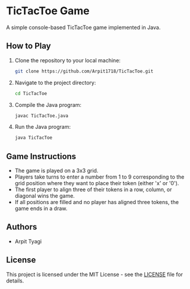 # TicTacToe Game

A simple console-based TicTacToe game implemented in Java.

## How to Play

1. Clone the repository to your local machine:
    ```sh
    git clone https://github.com/Arpit1718/TicTacToe.git
    ```
2. Navigate to the project directory:
    ```sh
    cd TicTacToe
    ```
3. Compile the Java program:
    ```sh
    javac TicTacToe.java
    ```
4. Run the Java program:
    ```sh
    java TicTacToe
    ```

## Game Instructions

- The game is played on a 3x3 grid.
- Players take turns to enter a number from 1 to 9 corresponding to the grid position where they want to place their token (either 'x' or '0').
- The first player to align three of their tokens in a row, column, or diagonal wins the game.
- If all positions are filled and no player has aligned three tokens, the game ends in a draw.

## Authors

- Arpit Tyagi

## License

This project is licensed under the MIT License - see the [LICENSE](LICENSE) file for details.
